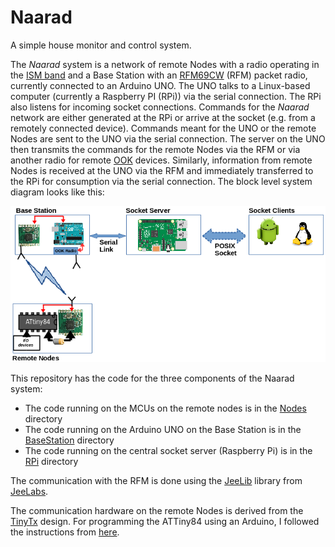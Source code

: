 # Naarad
A simple house monitor and control system. 

The *Naarad* system is a network of remote Nodes with a radio operating
in the [ISM band](https://en.wikipedia.org/wiki/ISM_band) and a Base
Station with an [RFM69CW](http://www.hoperf.com/rf_transceiver/modules/RFM69CW.html) (RFM) packet radio, currently connected to an
Arduino UNO.  The UNO talks to a Linux-based computer (currently a
Raspberry PI (RPi)) via the serial connection.  The RPi also listens
for incoming socket connections.  Commands for the *Naarad* network
are either generated at the RPi or arrive at the socket (e.g. from a
remotely connected device).  Commands meant for the UNO or the remote
Nodes are sent to the UNO via the serial connection.  The server on
the UNO then transmits the commands for the remote Nodes via the RFM
or via another radio for remote [OOK](https://en.wikipedia.org/wiki/On-off_keying)
devices.  Similarly, information from remote Nodes is received at the 
UNO via the RFM and immediately transferred to the RPi for consumption 
via the serial connection. The block level system diagram looks like this:

![SysDiagram](Docs/SysDiagram-crop.png)

This repository has the code for the three components of the Naarad system: 
  * The code running on the MCUs on the remote nodes is in the [Nodes](Nodes) directory
  * The code running on the Arduino UNO on the Base Station is in the [BaseStation](BaseStation) directory
  * The code running on the central socket server (Raspberry Pi) is in the [RPi](RPi) directory

The communication with the RFM is done using the
[JeeLib](https://github.com/jcw/jeelib) library from
[JeeLabs](https://jeelabs.org).

The communication hardware on the remote Nodes is derived from the
[TinyTx](https://nathan.chantrell.net/tinytx-wireless-sensor) design.
For programming the ATTiny84 using an Arduino, I followed the
instructions from [here](https://nathan.chantrell.net/20120225/an-attiny-based-wireless-temperature-sensor/).
